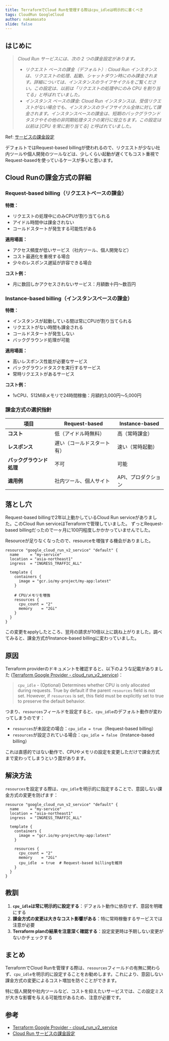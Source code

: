 ```yaml
---
title: TerraformでCloud Runを管理する際はcpu_idleは明示的に書くべき
tags: CloudRun GoogleCloud
author: nakamasato
slide: false
---
```

## はじめに

> *Cloud Run サービスには、次の 2 つの課金設定があります。*
> - *リクエスト ベースの課金（デフォルト）: Cloud Run インスタンスは、リクエストの処理、起動、シャットダウン時にのみ課金されます。詳細については、インスタンスのライフサイクルをご覧ください。この設定は、以前は「リクエストの処理中にのみ CPU を割り当てる」と呼ばれていました。*
> - *インスタンス ベースの課金: Cloud Run インスタンスは、受信リクエストがない場合でも、インスタンスのライフサイクル全体に対して課金されます。インスタンスベースの課金は、短期のバックグラウンド タスクやその他の非同期処理タスクの実行に役立ちます。この設定は以前は [CPU を常に割り当てる] と呼ばれていました。*

Ref: [サービスの課金設定](https://cloud.google.com/run/docs/configuring/billing-settings?hl=ja)

デフォルトではRequest-based billingが使われるので、リクエストが少ない社内ツールや個人開発のツールなどは、少しくらい起動が遅くてもコスト重視でRequest-basedを使っているケースが多いと思います。

## Cloud Runの課金方式の詳細

### Request-based billing（リクエストベースの課金）

**特徴：**
- リクエストの処理中にのみCPUが割り当てられる
- アイドル時間中は課金されない
- コールドスタートが発生する可能性がある

**適用場面：**
- アクセス頻度が低いサービス（社内ツール、個人開発など）
- コスト最適化を重視する場合
- 少々のレスポンス遅延が許容できる場合

**コスト例：**
- 月に数回しかアクセスされないサービス：月額数十円〜数百円

### Instance-based billing（インスタンスベースの課金）

**特徴：**
- インスタンスが起動している間は常にCPUが割り当てられる
- リクエストがない時間も課金される
- コールドスタートが発生しない
- バックグラウンド処理が可能

**適用場面：**
- 高いレスポンス性能が必要なサービス
- バックグラウンドタスクを実行するサービス
- 常時リクエストがあるサービス

**コスト例：**
- 1vCPU、512MiBメモリで24時間稼働：月額約3,000円〜5,000円

### 課金方式の選択指針

| 項目 | Request-based | Instance-based |
|------|---------------|----------------|
| **コスト** | 低（アイドル時無料） | 高（常時課金） |
| **レスポンス** | 遅い（コールドスタート有） | 速い（常時起動） |
| **バックグラウンド処理** | 不可 | 可能 |
| **適用例** | 社内ツール、個人サイト | API、プロダクション |

## 落とし穴

Request-based billingで2年以上動かしているCloud Run serviceがありました。このCloud Run serviceはTerraformで管理していました。
ずっとRequest-based billingだったので一ヶ月に100円程度しかかかっていませんでした。

Resourceが足りなくなったので、resourceを増強する機会がありました。

```hcl
resource "google_cloud_run_v2_service" "default" {
  name     = "my-service"
  location = "asia-northeast1"
  ingress  = "INGRESS_TRAFFIC_ALL"

  template {
    containers {
      image = "gcr.io/my-project/my-app:latest"
    }
    
    # CPU/メモリを増強
    resources {
      cpu_count = "2"
      memory    = "2Gi"
    }
  }
}
```

この変更をapplyしたところ、翌月の請求が10倍以上に跳ね上がりました。調べてみると、課金方式がInstance-based billingに変わっていました。

## 原因

Terraform providerのドキュメントを確認すると、以下のような記載がありました ([Terraform Google Provider - cloud_run_v2_service](https://registry.terraform.io/providers/hashicorp/google/6.35.0/docs/resources/cloud_run_v2_service#cpu_idle-10))：

> `cpu_idle` - (Optional) Determines whether CPU is only allocated during requests. True by default if the parent `resources` field is not set. However, if `resources` is set, this field must be explicitly set to true to preserve the default behavior.

つまり、`resources`フィールドを設定すると、`cpu_idle`のデフォルト動作が変わってしまうのです：

- `resources`が未設定の場合：`cpu_idle = true`（Request-based billing）
- `resources`が設定されている場合：`cpu_idle = false`（Instance-based billing）

これは直感的ではない動作で、CPUやメモリの設定を変更しただけで課金方式まで変わってしまうという罠があります。

## 解決方法

`resources`を設定する際は、`cpu_idle`を明示的に指定することで、意図しない課金方式の変更を防げます：

```hcl
resource "google_cloud_run_v2_service" "default" {
  name     = "my-service"
  location = "asia-northeast1"
  ingress  = "INGRESS_TRAFFIC_ALL"

  template {
    containers {
      image = "gcr.io/my-project/my-app:latest"
    }
    
    resources {
      cpu_count = "2"
      memory    = "2Gi"
      cpu_idle  = true  # Request-based billingを維持
    }
  }
}
```

## 教訓

1. **`cpu_idle`は常に明示的に設定する**：デフォルト動作に依存せず、意図を明確にする
2. **課金方式の変更は大きなコスト影響がある**：特に常時稼働するサービスでは注意が必要
3. **Terraform planの結果を注意深く確認する**：設定変更時は予期しない変更がないかチェックする

## まとめ

TerraformでCloud Runを管理する際は、`resources`フィールドの有無に関わらず、`cpu_idle`を明示的に設定することをお勧めします。これにより、意図しない課金方式の変更によるコスト増加を防ぐことができます。

特に個人開発や社内ツールなど、コストを抑えたいサービスでは、この設定ミスが大きな影響を与える可能性があるため、注意が必要です。

## 参考

- [Terraform Google Provider - cloud_run_v2_service](https://registry.terraform.io/providers/hashicorp/google/6.35.0/docs/resources/cloud_run_v2_service#cpu_idle-10)
- [Cloud Run サービスの課金設定](https://cloud.google.com/run/docs/configuring/billing-settings?hl=ja)

